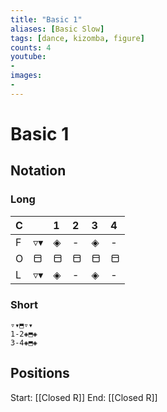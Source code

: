 ```yaml
---
title: "Basic 1"
aliases: [Basic Slow] 
tags: [dance, kizomba, figure]
counts: 4
youtube:
- 
images:
-
---
```


# Basic 1
## Notation
### Long

| C   |    | 1   | 2   | 3   | 4   |
| :--- | :--- | :--- | :--- | :--- | :--- |
| F   | ▿▾  |  ◈   |   -  |   ◈  |    - |
| O   | ⬒   |   ⬒  |    ⬒ |  ⬒   |  ⬒   |
| L   | ▿▾  |  ◈   |  -   |  ◈   |  -   |

### Short
```
▿▾⬒▿▾
1-2◈⬒◈
3-4◈⬒◈
```

## Positions
Start: [[Closed R]]
End: [[Closed R]]